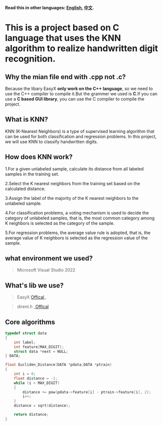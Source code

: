 **Read this in other languages: [English](README.md), [中文](README_zh.md).**

# This is a project based on C language that uses the KNN algorithm to realize handwritten digit recognition.

## Why the mian file end with .cpp not .c?

Because the libary EasyX **only work on the C++ language**, so we need to use the C++ compiler to compile it.But the grammer we used is **C**.If you can use a **C based GUI library**, you can use the C compiler to compile the project.

## What is KNN?

KNN (K-Nearest Neighbors) is a type of supervised learning algorithm that can be used for both classification and regression problems. In this project, we will use KNN to classify handwritten digits.

## How does KNN work?

1.For a given unlabeled sample, calculate its distance from all labeled samples in the training set.

2.Select the K nearest neighbors from the training set based on the calculated distance.

3.Assign the label of the majority of the K nearest neighbors to the unlabeled sample.

4.For classification problems, a voting mechanism is used to decide the category of unlabeled samples, that is, the most common category among K neighbors is selected as the category of the sample.

5.For regression problems, the average value rule is adopted, that is, the average value of K neighbors is selected as the regression value of the sample.

## what environment we used?

> Microsoft Visual Studio 2022

## What's lib we use?

> EasyX [Offical](https://easyx.cn/)\_

> dirent.h \_[Offical](https://web.archive.org/web/20170428133315/http://www.softagalleria.net/dirent.php)

## Core algorithms

```C
typedef struct data
{
    int label;
    int feature[MAX_DIGIT];
    struct data *next = NULL;
} DATA;

float Eucliden_Distance(DATA *pdata,DATA *ptrain)
{
    int i = 0;
    float distance = -1;
    while (i < MAX_DIGIT)
    {
        distance += pow(pdata->feature[i] - ptrain->feature[i], 2);
        i++;
    }
    distance = sqrt(distance);

    return distance;
}
```
